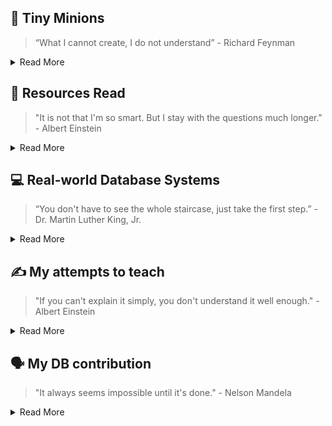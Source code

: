 ## 📎 Tiny Minions
> “What I cannot create, I do not understand” - Richard Feynman

<details>
<summary>Read More</summary>

#### Individual Database Components
- [tiny-yacc-parser](https://github.com/dbminions/tiny-yacc-sql-parser): `YACC`, SQL Parser
- [tiny-sql-rewriter](https://github.com/dbminions/tiny-sql-rewriter): SQL rewriter, analyser
- [tiny-planner](https://github.com/dbminions/tiny-planner): LogicalPlan `Builder`, Logical Plan Rule Based `Optimizer`, `Execution` Engine
- [tiny-exec-engine](https://github.com/dbminions/colexec-db) : Vectorized `Execution Engine`
- [tiny-txn](https://github.com/dbminions/tiny-txn): `Isolation Level`, Transactions
- [lsm tree](https://github.com/dbminions/lsm-tree): `Storage Engine`, Memtable, WAL
- [tiny-java-db](https://github.com/dbminions/tiny-db): `Volcano Model`, Query Optimizer

```markdown
┌───────┐  ┌───────┐  ┌───────┐  ┌───────┐  ┌───────┐   ┌───────┐
│       │  │       │  │ RBO   │  │       │  │ Txn   │   │ Col   │
│Parse  ├─►│Rewrite├─►│  +    ├─►│ Exec  ├─►│  +    |──►| LSM   │
│       │  │       │  │ CBO   │  │Engine │  │ WAL   │   │       │
└───────┘  └───────┘  └───────┘  └───────┘  └───────┘   └───────┘
```

#### Misc Database Components
- [embedded server](https://github.com/dbminions/tiny-embedded-server): `Sockets`
- [workerpool](https://github.com/dbminions/workerpool): `job queue`, `worker pool`
- [lotsaa](https://github.com/dbminions/lotsaa): `benchmark`, `concurrent access`

#### Simple Distributed Systems
- [leader election](https://github.com/dbminions/distributed_leader_election): `Layered BFS`, `Flood Max`
- [network topology optimizer](https://github.com/dbminions/network_topology_optimizer): `Heuristics`, `Topology`
- [geo-spark-lite](https://github.com/dbminions/spatial-spark-rdd): `Spark RDD`, `Apache Sedona`, `Spatial Indexing`

</details>

## 📗 Resources Read
> "It is not that I'm so smart. But I stay with the questions much longer." - Albert Einstein

<details>
<summary>Read More</summary>

#### Papers
- [Spanner](https://static.googleusercontent.com/media/research.google.com/en//archive/spanner-osdi2012.pdf) - Distributed `Strict Serializable Transaction` using True Time
- [Elkan's Kmeans](https://cdn.aaai.org/ICML/2003/ICML03-022.pdf) - Fast `Kmeans` Algorithm using Triangle Inequality Property
- [A method for implementing Lock-Free shared Data Structures](https://dl.acm.org/doi/pdf/10.1145/165231.165265) - Coordination Technique, Caching Algo

#### Books
- [Patterns of Distributed Systems](https://martinfowler.com/articles/patterns-of-distributed-systems/) - `Spanner` 2PC etc.
- [Algorithms and Data Structures for Massive Datasets](https://a.co/d/j4aYee9) - BF, `Count-Min` Sketch, HyperLogLog, Reservoir `Sampling`.
- [Database Design and Implementation](https://a.co/d/9cJnBev) -  Great for understanding embedded Java databases like Apache `Derby`
- [100 Go Mistakes and How to Avoid Them](https://a.co/d/7EAXgLq) - Great for understanding common mistakes in `go`.

</details>

## 💻 Real-world Database Systems
> “You don't have to see the whole staircase, just take the first step.”  - Dr. Martin Luther King, Jr.

<details>
<summary>Read More</summary>
  
#### Production Key-Value Stores (Learned)
- [HaloDB](https://github.com/sqlminions/HaloDB): InMemory, KV, `Log Structure`, Bitcask
- [OHC](https://github.com/sqlminions/ohc): Cache, `OffHeap`, GC, Big Cache
- [LevelDB](https://github.com/sqlminions/leveldb): `LSM` Tree
- [StormDB](https://github.com/sqlminions/stormdb): Similar to HaloDB
- [Go-YCSB](https://github.com/sqlminions/go-ycsb): KV Benchmark, `YCSB`

#### Production Distributed Databases (Planning to Learn)
- [CockroachDB](https://github.com/cockroachdb/cockroach): well documented, co-exec, has logical/physical optimizer, exec engine
- [Prometheus](https://github.com/sqlminions/prometheus): PromQL, TSDB
- [Presto](https://github.com/prestodb/presto): RBO, CBO

</details>

## ✍ My attempts to teach
> "If you can't explain it simply, you don't understand it well enough." - Albert Einstein

<details>
<summary>Read More</summary>

#### Technical works
- [Copy Ahead Segment Ring](https://utd-ir.tdl.org/server/api/core/bitstreams/bca5d1fb-7b45-403c-b435-4d965d387367/content) - New Memtable Design, Evolution of Database Systems
- [Method for Implementing lock-free shared data structure](https://www.youtube.com/watch?v=MK1ZqqW-9gM) - Coordination Technique, Large Objects
- [TinyDB](https://www.youtube.com/playlist?list=PLVd_ZXv73U8jqQHvW_R5oQF8qo8SHv3Re) - Tiny Database written in Java
- [Tiny Compiler](https://medium.com/javarevisited/build-a-tiny-compiler-in-java-662f67a1ce85) - Tiny Compiler written in Java
- [Using spark for spatial data management](https://medium.com/sys-base/spatial-partitioned-rdd-using-kd-tree-in-spark-102e0b53564b) - Spark RDD, KD Tree
- [Design Patterns](https://medium.com/sde-base/design-pattern-in-java-bafd91a5d24e) - Design Pattern from GoF.

</details>


## 🗣️ My DB contribution
> "It always seems impossible until it's done." - Nelson Mandela

<details>
<summary>Read More</summary>
  
#### Database commits
- [MaxtrixOrigin](https://github.com/matrixorigin/matrixone/commits?author=arjunsk)

</details>
